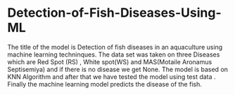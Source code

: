 
# Detection-of-Fish-Diseases-Using-ML
The title of the model is Detection of fish diseases in an aquaculture using machine learning techninques.
The data set was taken on three Diseases which are Red Spot (RS) , White spot(WS) and MAS(Motaile Aronamus Septisemiya) and if there is no disease we get None.
The model is based on KNN Algorithm and after that we have tested the model using test data . Finally the machine learning model predicts the disease of the fish.

